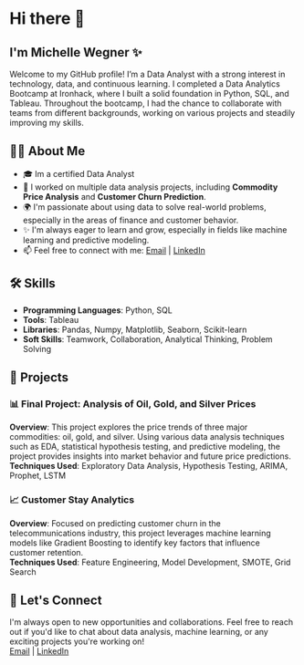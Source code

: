 # Hi there 👋

## I'm Michelle Wegner ✨

Welcome to my GitHub profile! I’m a Data Analyst with a strong interest in technology, data, and continuous learning. I completed a Data Analytics Bootcamp at Ironhack, where I built a solid foundation in Python, SQL, and Tableau. Throughout the bootcamp, I had the chance to collaborate with teams from different backgrounds, working on various projects and steadily improving my skills.

## 👩‍💻 About Me
- 🎓 Im a certified Data Analyst
- 💼 I worked on multiple data analysis projects, including **Commodity Price Analysis** and **Customer Churn Prediction**.
- 🌍 I'm passionate about using data to solve real-world problems, especially in the areas of finance and customer behavior.
- ✨ I'm always eager to learn and grow, especially in fields like machine learning and predictive modeling.
- 📫 Feel free to connect with me: [Email](mailto:wegnermichelle.30@gmail.com) | [LinkedIn](www.linkedin.com/in/michelle-wegner-a925122a9)

## 🛠️ Skills
- **Programming Languages**: Python, SQL
- **Tools**: Tableau
- **Libraries**: Pandas, Numpy, Matplotlib, Seaborn, Scikit-learn
- **Soft Skills**: Teamwork, Collaboration, Analytical Thinking, Problem Solving

## 🌟 Projects

### 📊 Final Project: Analysis of Oil, Gold, and Silver Prices
**Overview**: This project explores the price trends of three major commodities: oil, gold, and silver. Using various data analysis techniques such as EDA, statistical hypothesis testing, and predictive modeling, the project provides insights into market behavior and future price predictions.  
**Techniques Used**: Exploratory Data Analysis, Hypothesis Testing, ARIMA, Prophet, LSTM  

### 📈 Customer Stay Analytics
**Overview**: Focused on predicting customer churn in the telecommunications industry, this project leverages machine learning models like Gradient Boosting to identify key factors that influence customer retention.  
**Techniques Used**: Feature Engineering, Model Development, SMOTE, Grid Search  

## 💬 Let's Connect
I'm always open to new opportunities and collaborations. Feel free to reach out if you'd like to chat about data analysis, machine learning, or any exciting projects you're working on!  
[Email]( mailto:wegnermichelle.30@gmail.com) | [LinkedIn](  www.linkedin.com/in/michelle-wegner-a925122a9)
